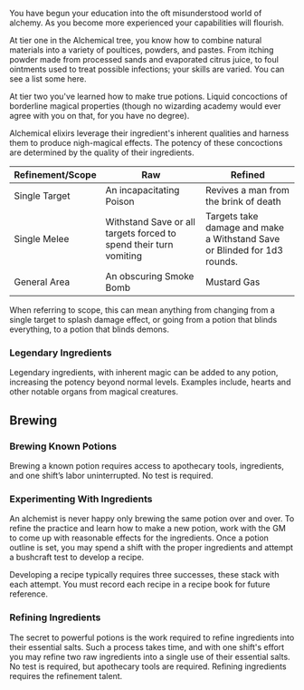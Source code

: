 You have begun your education into the oft misunderstood world of alchemy. As you become more experienced your capabilities will flourish.

At tier one in the Alchemical tree, you know how to combine natural materials into a variety of poultices, powders, and pastes. From itching powder made from processed sands and evaporated citrus juice, to foul ointments used to treat possible infections; your skills are varied. You can see a list some here.

At tier two you've learned how to make true potions. Liquid concoctions of borderline magical properties (though no wizarding academy would ever agree with you on that, for you have no degree).

Alchemical elixirs leverage their ingredient's inherent qualities and harness them to produce nigh-magical effects. The potency of these concoctions are determined by the quality of their ingredients.

| Refinement/Scope | Raw                                                               | Refined                                                                  |
| ---------------- | ----------------------------------------------------------------- | ------------------------------------------------------------------------ |
| Single Target    | An incapacitating Poison                                          | Revives a man from the brink of death                                    |
| Single Melee     | Withstand Save or all targets forced to spend their turn vomiting | Targets take damage and make a Withstand Save or Blinded for 1d3 rounds. |
| General Area     | An obscuring Smoke Bomb                                           | Mustard Gas                                                              |

When referring to scope, this can mean anything from changing from a single target to splash damage effect, or going from a potion that blinds everything, to a potion that blinds demons.
### Legendary Ingredients
Legendary ingredients, with inherent magic can be added to any potion, increasing the potency beyond normal levels. Examples include, hearts and other notable organs from magical creatures. 
## Brewing
### Brewing Known Potions
Brewing a known potion requires access to apothecary tools, ingredients, and one shift’s labor uninterrupted. No test is required.
### Experimenting With Ingredients
An alchemist is never happy only brewing the same potion over and over. To refine the practice and learn how to make a new potion, work with the GM to come up with reasonable effects for the ingredients. Once a potion outline is set, you may spend a shift with the proper ingredients and attempt a bushcraft test to develop a recipe.

Developing a recipe typically requires three successes, these stack with each attempt. You must record each recipe in a recipe book for future reference.
### Refining Ingredients
The secret to powerful potions is the work required to refine ingredients into their essential salts. Such a process takes time, and with one shift's effort you may refine two raw ingredients into a single use of their essential salts. No test is required, but apothecary tools are required. Refining ingredients requires the refinement talent.
